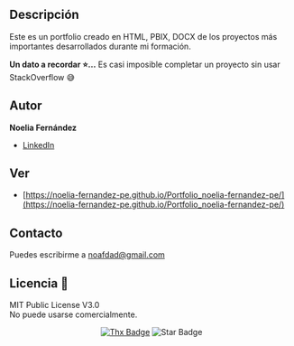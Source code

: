 ## Descripción

Este es un portfolio creado en HTML, PBIX, DOCX de los proyectos más importantes desarrollados durante mi formación.

<strong>Un dato a recordar ⭐️...</strong> Es casi imposible completar un proyecto sin usar StackOverflow 😅<br>

## Autor  
**Noelia Fernández**
* [LinkedIn](https://www.linkedin.com/in/noelia-fernández-pe)

## Ver
* [https://noelia-fernandez-pe.github.io/Portfolio_noelia-fernandez-pe/](https://noelia-fernandez-pe.github.io/Portfolio_noelia-fernandez-pe/)

## Contacto
Puedes escribirme a noafdad@gmail.com

## Licencia 📝

MIT Public License V3.0         
No puede usarse comercialmente.

<div align="center">
<a href="https://saythanks.io/to/erwin.lejeune15%40gmail.com?style=flat-square"><img src="https://img.shields.io/badge/Agradece-!-1EAEDB.svg?style=flat-square" alt="Thx Badge"/></a>
<img src="https://img.shields.io/static/v1?label=%F0%9F%8C%9F&message=Si%20es%20Util&style=style=flat&color=BC4E99" alt="Star Badge"/><br>

